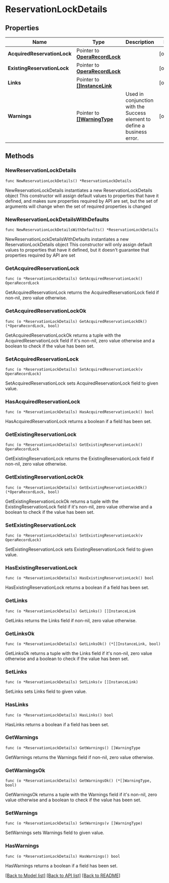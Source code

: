 # ReservationLockDetails

## Properties

Name | Type | Description | Notes
------------ | ------------- | ------------- | -------------
**AcquiredReservationLock** | Pointer to [**OperaRecordLock**](OperaRecordLock.md) |  | [optional] 
**ExistingReservationLock** | Pointer to [**OperaRecordLock**](OperaRecordLock.md) |  | [optional] 
**Links** | Pointer to [**[]InstanceLink**](InstanceLink.md) |  | [optional] 
**Warnings** | Pointer to [**[]WarningType**](WarningType.md) | Used in conjunction with the Success element to define a business error. | [optional] 

## Methods

### NewReservationLockDetails

`func NewReservationLockDetails() *ReservationLockDetails`

NewReservationLockDetails instantiates a new ReservationLockDetails object
This constructor will assign default values to properties that have it defined,
and makes sure properties required by API are set, but the set of arguments
will change when the set of required properties is changed

### NewReservationLockDetailsWithDefaults

`func NewReservationLockDetailsWithDefaults() *ReservationLockDetails`

NewReservationLockDetailsWithDefaults instantiates a new ReservationLockDetails object
This constructor will only assign default values to properties that have it defined,
but it doesn't guarantee that properties required by API are set

### GetAcquiredReservationLock

`func (o *ReservationLockDetails) GetAcquiredReservationLock() OperaRecordLock`

GetAcquiredReservationLock returns the AcquiredReservationLock field if non-nil, zero value otherwise.

### GetAcquiredReservationLockOk

`func (o *ReservationLockDetails) GetAcquiredReservationLockOk() (*OperaRecordLock, bool)`

GetAcquiredReservationLockOk returns a tuple with the AcquiredReservationLock field if it's non-nil, zero value otherwise
and a boolean to check if the value has been set.

### SetAcquiredReservationLock

`func (o *ReservationLockDetails) SetAcquiredReservationLock(v OperaRecordLock)`

SetAcquiredReservationLock sets AcquiredReservationLock field to given value.

### HasAcquiredReservationLock

`func (o *ReservationLockDetails) HasAcquiredReservationLock() bool`

HasAcquiredReservationLock returns a boolean if a field has been set.

### GetExistingReservationLock

`func (o *ReservationLockDetails) GetExistingReservationLock() OperaRecordLock`

GetExistingReservationLock returns the ExistingReservationLock field if non-nil, zero value otherwise.

### GetExistingReservationLockOk

`func (o *ReservationLockDetails) GetExistingReservationLockOk() (*OperaRecordLock, bool)`

GetExistingReservationLockOk returns a tuple with the ExistingReservationLock field if it's non-nil, zero value otherwise
and a boolean to check if the value has been set.

### SetExistingReservationLock

`func (o *ReservationLockDetails) SetExistingReservationLock(v OperaRecordLock)`

SetExistingReservationLock sets ExistingReservationLock field to given value.

### HasExistingReservationLock

`func (o *ReservationLockDetails) HasExistingReservationLock() bool`

HasExistingReservationLock returns a boolean if a field has been set.

### GetLinks

`func (o *ReservationLockDetails) GetLinks() []InstanceLink`

GetLinks returns the Links field if non-nil, zero value otherwise.

### GetLinksOk

`func (o *ReservationLockDetails) GetLinksOk() (*[]InstanceLink, bool)`

GetLinksOk returns a tuple with the Links field if it's non-nil, zero value otherwise
and a boolean to check if the value has been set.

### SetLinks

`func (o *ReservationLockDetails) SetLinks(v []InstanceLink)`

SetLinks sets Links field to given value.

### HasLinks

`func (o *ReservationLockDetails) HasLinks() bool`

HasLinks returns a boolean if a field has been set.

### GetWarnings

`func (o *ReservationLockDetails) GetWarnings() []WarningType`

GetWarnings returns the Warnings field if non-nil, zero value otherwise.

### GetWarningsOk

`func (o *ReservationLockDetails) GetWarningsOk() (*[]WarningType, bool)`

GetWarningsOk returns a tuple with the Warnings field if it's non-nil, zero value otherwise
and a boolean to check if the value has been set.

### SetWarnings

`func (o *ReservationLockDetails) SetWarnings(v []WarningType)`

SetWarnings sets Warnings field to given value.

### HasWarnings

`func (o *ReservationLockDetails) HasWarnings() bool`

HasWarnings returns a boolean if a field has been set.


[[Back to Model list]](../README.md#documentation-for-models) [[Back to API list]](../README.md#documentation-for-api-endpoints) [[Back to README]](../README.md)


